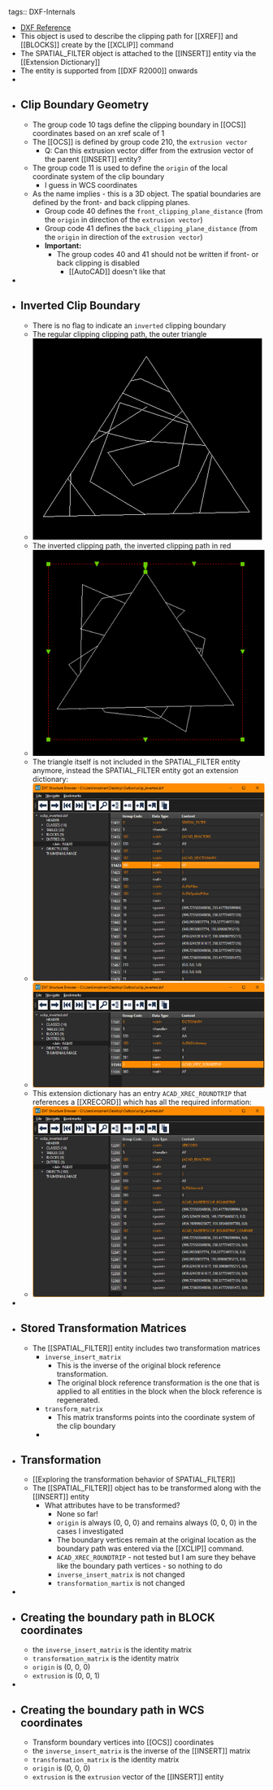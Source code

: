 tags:: DXF-Internals

- [DXF Reference](https://help.autodesk.com/view/OARX/2018/ENU/?guid=GUID-34F179D8-2030-47E4-8D49-F87B6538A05A)
- This object is used to describe the clipping path for [[XREF]] and [[BLOCKS]] create by the [[XCLIP]] command
- The SPATIAL_FILTER object is attached to the [[INSERT]] entity via the [[Extension Dictionary]]
- The entity is supported from [[DXF R2000]] onwards
-
- ## Clip Boundary Geometry
	- The group code 10 tags define the clipping boundary in [[OCS]] coordinates based on an xref scale of 1
	- The [[OCS]] is defined by group code 210, the  `extrusion vector`
		- Q: Can this extrusion vector differ from the extrusion vector of the parent [[INSERT]] entity?
	- The group code 11 is used to define the `origin` of the local coordinate system of the clip boundary
		- I guess in WCS coordinates
	- As the name implies - this is a 3D object. The spatial boundaries are defined by the front- and back clipping planes.
		- Group code 40 defines the `front_clipping_plane_distance` (from the `origin` in direction of the `extrusion vector`)
		- Group code 41 defines the `back_clipping_plane_distance` (from the `origin` in direction of the `extrusion vector`)
		- **Important:**
			- The group codes 40 and 41 should not be written if front- or back clipping is disabled
				- [[AutoCAD]] doesn't like that
-
- ## Inverted Clip Boundary
	- There is no flag to indicate an `inverted` clipping boundary
	- The regular clipping clipping path, the outer triangle
	- ![image.png](../assets/image_1703586522016_0.png)
	- The inverted clipping path, the inverted clipping path in red
	- ![image.png](../assets/image_1703586716775_0.png)
	- The triangle itself is not included in the SPATIAL_FILTER entity anymore, instead the SPATIAL_FILTER entity got an extension dictionary:
	- ![image.png](../assets/image_1703587226194_0.png)
	- ![image.png](../assets/image_1703587287713_0.png)
	- This extension dictionary has an entry `ACAD_XREC_ROUNDTRIP` that references a [[XRECORD]] which has all the required information:
	- ![image.png](../assets/image_1703587302525_0.png)
-
- ## Stored Transformation Matrices
	- The [[SPATIAL_FILTER]] entity includes two transformation matrices
		- `inverse_insert_matrix`
			- This is the inverse of the original block reference transformation.
			- The original block reference transformation is the one that is applied to all entities in the block when the block reference is regenerated.
		- `transform_matrix`
			- This matrix transforms points into the coordinate system of the clip boundary
		-
- ## Transformation
	- [[Exploring the transformation behavior of SPATIAL_FILTER]]
	- The [[SPATIAL_FILTER]] object has to be transformed along with the [[INSERT]] entity
		- What attributes have to be transformed?
			- None so far!
			- `origin` is always (0, 0, 0) and remains always (0, 0, 0) in the cases I investigated
			- The boundary vertices remain at the original location as the boundary path was entered via the [[XCLIP]] command.
			- `ACAD_XREC_ROUNDTRIP` - not tested but I am sure they behave like the boundary path vertices - so nothing to do
			- `inverse_insert_matrix` is not changed
			- `transformation_martix` is not changed
-
- ## Creating the boundary path in BLOCK coordinates
	- the `inverse_insert_matrix` is the identity matrix
	- `transformation_matrix` is the identity matrix
	- `origin` is (0, 0, 0)
	- `extrusion` is (0, 0, 1)
-
- ## Creating the boundary path in WCS coordinates
	- Transform boundary vertices into [[OCS]] coordinates
	- the `inverse_insert_matrix` is the inverse of the [[INSERT]] matrix
	- `transformation_matrix` is the identity matrix
	- `origin` is (0, 0, 0)
	- `extrusion` is the `extrusion` vector of the [[INSERT]] entity
